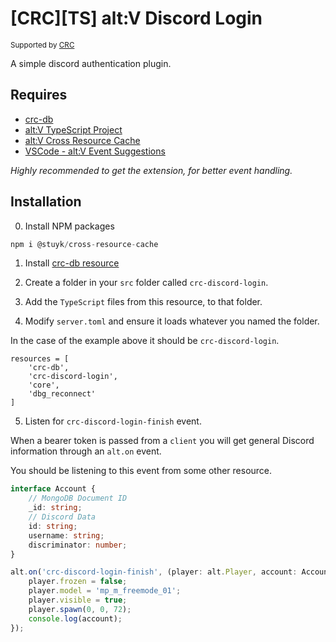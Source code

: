 # [CRC][TS] alt:V Discord Login

<sup>Supported by <a href="https://github.com/orgs/altv-crc/">CRC</a></sup>

A simple discord authentication plugin.

## Requires

- [crc-db](https://github.com/altv-crc/crc-db)
- [alt:V TypeScript Project](https://github.com/Stuyk/altv-typescript)
- [alt:V Cross Resource Cache](https://github.com/altv-crc/lib-cross-resource-cache)
- [VSCode - alt:V Event Suggestions](https://marketplace.visualstudio.com/items?itemName=stuyk.altv-event-suggestions)

_Highly recommended to get the extension, for better event handling._

## Installation

0. Install NPM packages

```ts
npm i @stuyk/cross-resource-cache
```

1. Install [crc-db resource](https://github.com/altv-crc/crc-db)

2. Create a folder in your `src` folder called `crc-discord-login`.

3. Add the `TypeScript` files from this resource, to that folder.

4. Modify `server.toml` and ensure it loads whatever you named the folder.

In the case of the example above it should be `crc-discord-login`.

```
resources = [ 
    'crc-db',
    'crc-discord-login',
    'core',
    'dbg_reconnect'
]
```

5. Listen for `crc-discord-login-finish` event.

When a bearer token is passed from a `client` you will get general Discord information through an `alt.on` event.

You should be listening to this event from some other resource.

```ts
interface Account {
    // MongoDB Document ID
    _id: string;
    // Discord Data
    id: string;
    username: string;
    discriminator: number;
}

alt.on('crc-discord-login-finish', (player: alt.Player, account: Account) => {
    player.frozen = false;
    player.model = 'mp_m_freemode_01';
    player.visible = true;
    player.spawn(0, 0, 72);
    console.log(account);
});
```
